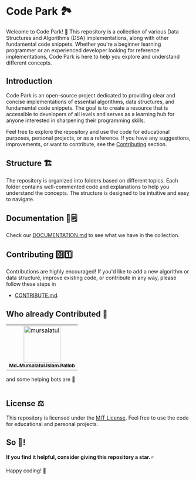 # Code Park 🏞

Welcome to Code Park! 🌳 This repository is a collection of various Data Structures and Algorithms (DSA) implementations, along with other fundamental code snippets. Whether you're a beginner learning programmer or an experienced developer looking for reference implementations, Code Park is here to help you explore and understand different concepts.

## Introduction
Code Park is an open-source project dedicated to providing clear and concise implementations of essential algorithms, data structures, and fundamental code snippets. The goal is to create a resource that is accessible to developers of all levels and serves as a learning hub for anyone interested in sharpening their programming skills.

Feel free to explore the repository and use the code for educational purposes, personal projects, or as a reference. If you have any suggestions, improvements, or want to contribute, see the [Contributing](#contributing) section.

## Structure 🏗️
The repository is organized into folders based on different topics. Each folder contains well-commented code and explanations to help you understand the concepts. The structure is designed to be intuitive and easy to navigate.

## Documentation 📖🗒️
Check our [DOCUMENTATION.md](DOCUMENTATION.md) to see what we have in the collection.

## Contributing 0️⃣1️⃣
Contributions are highly encouraged! If you'd like to add a new algorithm or data structure, improve existing code, or contribute in any way, please follow these steps in 
- [CONTRIBUTE.md](CONTRIBUTE.md).


<!-- following two sections will be removed in future, if have many contributors.-->
## Who already Contributed 🦸


<!-- readme: contributors -start -->
<table>
<tr>
    <td align="center">
        <a href="https://github.com/mursalatul">
            <img src="https://avatars.githubusercontent.com/u/79168756?v=4" width="100;" alt="mursalatul"/>
            <br />
            <sub><b>Md. Mursalatul Islam Pallob</b></sub>
        </a>
    </td></tr>
</table>
<!-- readme: contributors -end -->
<p>and some helping bots are 🤖</p>
<!-- readme: bots -start -->
<table>
</table>
<!-- readme: bots -end -->

## License ⚖️
This repository is licensed under the [MIT License](LICENSE).
Feel free to use the code for educational and personal projects.

## So 🤔!
<b>If you find it helpful, consider giving this repository a star.</b>⭐

Happy coding! 🚀
